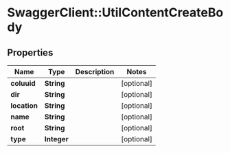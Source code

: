 # SwaggerClient::UtilContentCreateBody

## Properties
Name | Type | Description | Notes
------------ | ------------- | ------------- | -------------
**coluuid** | **String** |  | [optional] 
**dir** | **String** |  | [optional] 
**location** | **String** |  | [optional] 
**name** | **String** |  | [optional] 
**root** | **String** |  | [optional] 
**type** | **Integer** |  | [optional] 


